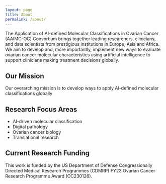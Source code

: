 ```yaml
---
layout: page
title: About
permalink: /about/
---
```

The Application of AI-defined Molecular Classifications in Ovarian Cancer (AAIMC-OC) Consortium brings together leading researchers, clinicians, and data scientists from prestigious institutions in Europe, Asia and Africa. We aim to develop and, more importantly, implement new ways to evaluate ovarian cancer molecular characteristics using artificial intelligence to support clinicians making treatment decisions globally.

## Our Mission

Our overarching mission is to develop ways to apply AI-defined molecular classifications globally

## Research Focus Areas

- AI-driven molecular classification
- Digital pathology
- Ovarian cancer biology
- Translational research

## Current Research Funding

This work is funded by the US Department of Defense Congressionally Directed Medical Research Programmes (CDMRP) FY23 Ovarian Cancer Research Programme Award (OC230126).
 

